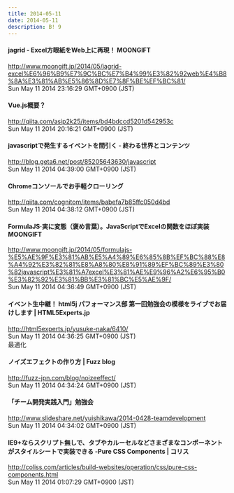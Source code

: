 ```yaml
---
title: 2014-05-11
date: 2014-05-11
description: B! 9
---
```


#### jagrid - Excel方眼紙をWeb上に再現！ MOONGIFT
http://www.moongift.jp/2014/05/jagrid-excel%E6%96%B9%E7%9C%BC%E7%B4%99%E3%82%92web%E4%B8%8A%E3%81%AB%E5%86%8D%E7%8F%BE%EF%BC%81/<br>
Sun May 11 2014 23:16:29 GMT+0900 (JST)<br>


#### Vue.js概要？
http://qiita.com/asip2k25/items/bd4bdccd5201d542953c<br>
Sun May 11 2014 20:16:21 GMT+0900 (JST)<br>


#### javascriptで発生するイベントを間引く - 終わる世界とコンテンツ
http://blog.geta6.net/post/85205643630/javascript<br>
Sun May 11 2014 04:39:00 GMT+0900 (JST)<br>


#### Chromeコンソールでお手軽クローリング
http://qiita.com/cognitom/items/babefa7b85ffc050d4bd<br>
Sun May 11 2014 04:38:12 GMT+0900 (JST)<br>


#### FormulaJS·実に変態（褒め言葉）。JavaScriptでExcelの関数をほぼ実装 MOONGIFT
http://www.moongift.jp/2014/05/formulajs-%E5%AE%9F%E3%81%AB%E5%A4%89%E6%85%8B%EF%BC%88%E8%A4%92%E3%82%81%E8%A8%80%E8%91%89%EF%BC%89%E3%80%82javascript%E3%81%A7excel%E3%81%AE%E9%96%A2%E6%95%B0%E3%82%92%E3%81%BB%E3%81%BC%E5%AE%9F/<br>
Sun May 11 2014 04:36:49 GMT+0900 (JST)<br>


#### イベント生中継！ html5j パフォーマンス部 第一回勉強会の模様をライブでお届けします | HTML5Experts.jp
http://html5experts.jp/yusuke-naka/6410/<br>
Sun May 11 2014 04:36:25 GMT+0900 (JST)<br>
最適化


#### ノイズエフェクトの作り方 | Fuzz blog
http://fuzz-jpn.com/blog/noizeeffect/<br>
Sun May 11 2014 04:34:24 GMT+0900 (JST)<br>


#### 「チーム開発実践入門」勉強会
http://www.slideshare.net/yuishikawa/2014-0428-teamdevelopment<br>
Sun May 11 2014 04:34:02 GMT+0900 (JST)<br>


####   IE9+ならスクリプト無しで、タブやカルーセルなどさまざまなコンポーネントがスタイルシートで実装できる -Pure CSS Components | コリス
http://coliss.com/articles/build-websites/operation/css/pure-css-components.html<br>
Sun May 11 2014 01:07:29 GMT+0900 (JST)<br>


